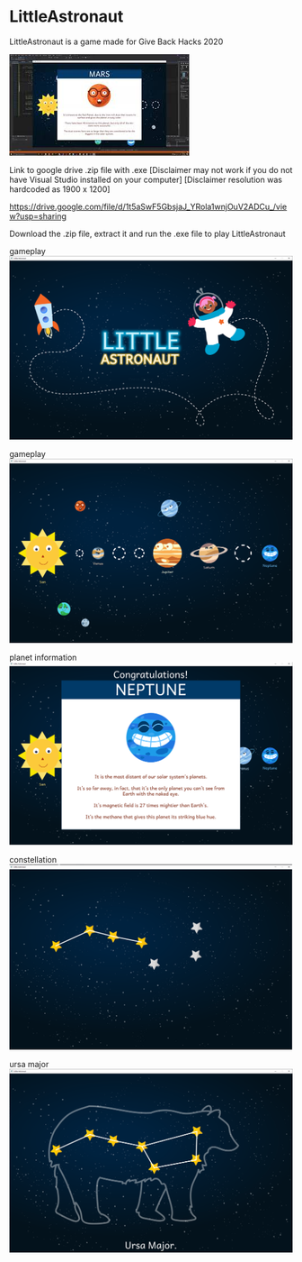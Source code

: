 # LittleAstronaut
LittleAstronaut is a game made for Give Back Hacks 2020

[![Little Astronaut Demo](GameCaptures/LittleAstronautThumbnail.PNG)](https://youtu.be/nm8VJVWFMGU)

Link to google drive .zip file with .exe 
[Disclaimer may not work if you do not have Visual Studio installed on your computer]
[Disclaimer resolution was hardcoded as 1900 x 1200]

https://drive.google.com/file/d/1t5aSwF5GbsjaJ_YRola1wnjOuV2ADCu_/view?usp=sharing

Download the .zip file, extract it and run the .exe file to play LittleAstronaut

gameplay
![gameplay](GameCaptures/LittleAstronautMenu.PNG)


gameplay
![gameplay](GameCaptures/LittleAstronautGameplay.PNG)


planet information
![planet information](GameCaptures/LittleAstronautInfoCards.PNG)


constellation
![constellation](GameCaptures/LittleAstronautConstellation.PNG)


ursa major
![Ursa Major](GameCaptures/LittleAstronautUrsaMajor.PNG)
